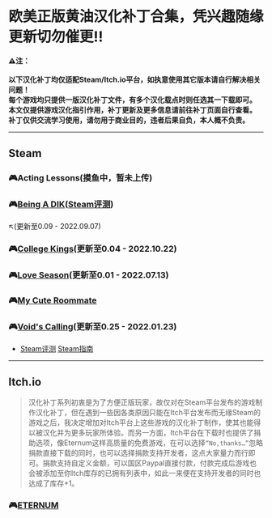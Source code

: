 # 欧美正版黄油汉化补丁合集，凭兴趣随缘更新切勿催更:bangbang:
**:warning:注：<br>
<br>以下汉化补丁均仅适配Steam/Itch.io平台，如执意使用其它版本请自行解决相关问题！
<br>每个游戏均只提供一版汉化补丁文件，有多个汉化载点时则任选其一下载即可。
<br>本文仅提供游戏汉化指引作用，补丁更新及更多信息请前往补丁页面自行查看。
<br>补丁仅供交流学习使用，请勿用于商业目的，违者后果自负，本人概不负责。**
***
## Steam
### :video_game:Acting Lessons(摸鱼中，暂未上传)
### :video_game:[Being A DIK](https://github.com/Vetoyi/CN_Patch.Being_A_DIK)([Steam评测](https://steamcommunity.com/profiles/76561199398077224/recommended/1126320/))
:arrow_upper_left:(更新至0.09 - 2022.09.07)
### :video_game:[College Kings](https://github.com/Vetoyi/CN_Patch.College_Kings)(更新至0.04 - 2022.10.22)
### :video_game:[Love Season](https://github.com/Vetoyi/CN_Patch.Love_Season)(更新至0.01 - 2022.07.13)
### :video_game:[My Cute Roommate](https://steamcommunity.com/id/Vetoy/recommended/1276610/)
### :video_game:[Void's Calling](https://github.com/Vetoyi/CN_Patch.Voids_Calling_ep.1)(更新至0.25 - 2022.01.23)
   - [Steam评测](https://steamcommunity.com/id/Vetoy/recommended/1212020/)      [Steam指南](https://steamcommunity.com/sharedfiles/filedetails/?id=2783923883)
***
## Itch.io
> 汉化补丁系列初衷是为了方便正版玩家，故仅对在Steam平台发布的游戏制作汉化补丁，但在遇到一些因各类原因只能在Itch平台发布而无缘Steam的游戏之后，我决定增加对Itch平台上这些游戏的汉化补丁制作，使其也能得以被汉化并为更多玩家所体验。而另一方面，Itch平台在下载时也提供了捐助选项，像Eternum这样高质量的免费游戏，在可以选择`“No,thanks…”`忽略捐款直接下载的同时，也可以选择捐款支持开发者，这点大家量力而行即可。捐款支持自定义金额，可以国区Paypal直接付款，付款完成后游戏也会被添加至你Itch库存的已拥有列表中，如此一来便在支持开发者的同时也达成了库存+1。
### :video_game:[ETERNUM](https://github.com/Vetoyi/CN_Patch.ETERNUM)
